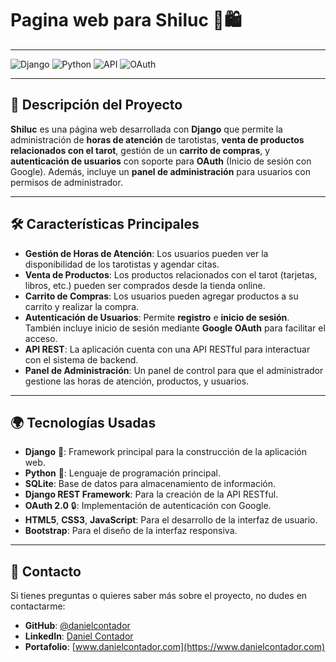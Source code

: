 
# **Pagina web para Shiluc** 🔮🛍️

---

![Django](https://img.shields.io/badge/Django-%23092F50.svg?style=for-the-badge&logo=django&logoColor=white)
![Python](https://img.shields.io/badge/Python-%2314354C.svg?style=for-the-badge&logo=python&logoColor=white)
![API](https://img.shields.io/badge/REST_API-%2304C9A6.svg?style=for-the-badge&logo=api&logoColor=white)
![OAuth](https://img.shields.io/badge/OAuth-%2318681C.svg?style=for-the-badge&logo=oauth&logoColor=white)

---

## 🚀 **Descripción del Proyecto**  
**Shiluc** es una página web desarrollada con **Django** que permite la administración de **horas de atención** de tarotistas, **venta de productos relacionados con el tarot**, gestión de un **carrito de compras**, y **autenticación de usuarios** con soporte para **OAuth** (Inicio de sesión con Google). Además, incluye un **panel de administración** para usuarios con permisos de administrador.

---

## 🛠 **Características Principales**  

- **Gestión de Horas de Atención**: Los usuarios pueden ver la disponibilidad de los tarotistas y agendar citas.
- **Venta de Productos**: Los productos relacionados con el tarot (tarjetas, libros, etc.) pueden ser comprados desde la tienda online.
- **Carrito de Compras**: Los usuarios pueden agregar productos a su carrito y realizar la compra.
- **Autenticación de Usuarios**: Permite **registro** e **inicio de sesión**. También incluye inicio de sesión mediante **Google OAuth** para facilitar el acceso.
- **API REST**: La aplicación cuenta con una API RESTful para interactuar con el sistema de backend.
- **Panel de Administración**: Un panel de control para que el administrador gestione las horas de atención, productos, y usuarios.

---

## 🌍 **Tecnologías Usadas**  

- **Django** 🐍: Framework principal para la construcción de la aplicación web.
- **Python** 🐍: Lenguaje de programación principal.
- **SQLite**: Base de datos para almacenamiento de información.
- **Django REST Framework**: Para la creación de la API RESTful.
- **OAuth 2.0** 🔒: Implementación de autenticación con Google.
- **HTML5**, **CSS3**, **JavaScript**: Para el desarrollo de la interfaz de usuario.
- **Bootstrap**: Para el diseño de la interfaz responsiva.

---


## 💬 **Contacto**

Si tienes preguntas o quieres saber más sobre el proyecto, no dudes en contactarme:

- **GitHub**: [@danielcontador](https://github.com/danielcontador)
- **LinkedIn**: [Daniel Contador](https://www.linkedin.com/in/daniel-contador-742147222/)
- **Portafolio**: [www.danielcontador.com](https://www.danielcontador.com)

